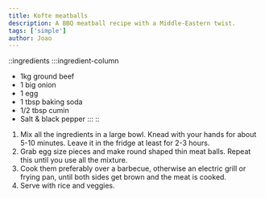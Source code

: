 ```yaml
---
title: Kofte meatballs
description: A BBQ meatball recipe with a Middle-Eastern twist.
tags: ['simple']
author: Joao
---
```


::ingredients
:::ingredient-column
- 1kg ground beef
- 1 big onion
- 1 egg
- 1 tbsp baking soda
- 1/2 tbsp cumin
- Salt & black pepper
:::
::

1. Mix all the ingredients in a large bowl. Knead with your hands for about 5-10 minutes. Leave it in the fridge at least for 2-3 hours.
2. Grab egg size pieces and make round shaped thin meat balls. Repeat this until you use all the mixture.
3. Cook them preferably over a barbecue, otherwise an electric grill or frying pan, until both sides get brown and the meat is cooked.
4. Serve with rice and veggies.
